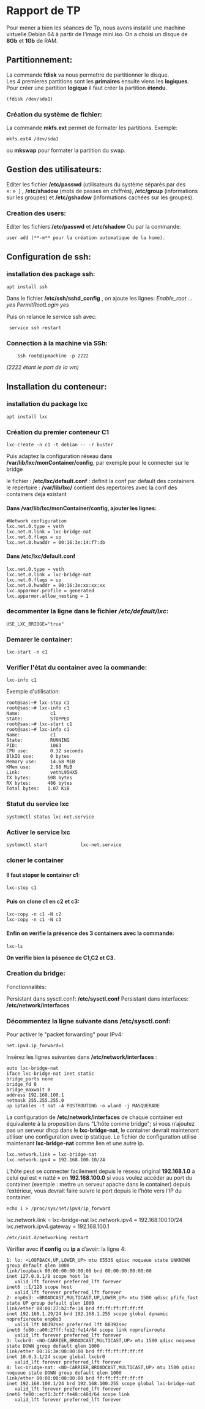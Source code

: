 # Rapport de TP

Pour mener a bien les séances de Tp, nous avons installé une machine virtuelle Debian 64 à partir de l'image mini.iso.
On a choisi un disque de **8Gb** et **1Gb** de RAM.

## Partitionnement:
La commande  **fdisk**   va nous permettre de partitionner le disque.     
Les 4 premieres partitions sont les  **primaires** ensuite viens les **logiques**.          Pour créer une partition **logique** il faut créer la partition **étendu**.
    
    (fdisk /dev/sda1)

### Création du système de fichier:
La commande **mkfs.ext** permet de formater les partitions.
Exemple: 

    mkfs.ext4 /dev/sda1 
ou **mkswap** pour formater la partition du swap.


## Gestion des utilisateurs:
Editer les fichier **/etc/passwd** (utilisateurs du système séparés par des «: »  ) , **/etc/shadow** (mots de passes en chiffrés), **/etc/group** (informations sur les groupes) et **/etc/gshadow** (informations cachées sur les groupes).

### Creation des users:       
Editer les fichiers **/etc/passwd** et **/etc/shadow**
Ou par la commande:

    user add (**-m** pour la création automatique de la home).

## Configuration de ssh:
### installation des package ssh:

    apt install ssh

Dans le fichier **/etc/ssh/sshd_config** , on ajoute les lignes:
*Enable_root ... yes
PermitRootLogin yes*

Puis on relance le service ssh avec:
    
     service ssh restart

### Connection à la machine via SSh:

        Ssh root@ipmachine -p 2222
*(2222 étant le port de la vm)*

## Installation du conteneur:
 ### installation du package lxc
    apt install lxc
### Création du premier conteneur C1
    lxc-create -n c1 -t debian -- -r buster

Puis adaptez la configuration réseau dans **/var/lib/lxc/monContainer/config**,
par exemple pour le connecter sur le bridge

le fichier : **/etc/lxc/default.conf** : definit la conf par default des containers
le repertoire : **/var/lib/lxc/** contient des repertoires avec la conf des containers deja existant

#### Dans **/var/lib/lxc/monContainer/config**, ajouter les lignes:

    #Network configuration
    lxc.net.0.type = veth   
    lxc.net.0.link = lxc-bridge-nat
    lxc.net.0.flags = up
    lxc.net.0.hwaddr = 00:16:3e:14:f7:db

#### Dans **/etc/lxc/default.conf**
    lxc.net.0.type = veth
    lxc.net.0.link = lxc-bridge-nat
    lxc.net.0.flags = up
    lxc.net.0.hwaddr = 00:16:3e:xx:xx:xx
    lxc.apparmor.profile = generated
    lxc.apparmor.allow_nesting = 1
### decommenter la ligne dans le fichier */etc/default/lxc*:
    USE_LXC_BRIDGE="true"

### Demarer le container:
    lxc-start -n c1

### Verifier l'état du container avec la commande:
    lxc-info c1

Exemple d'utilisation:

    root@sas:~# lxc-stop c1
    root@sas:~# lxc-info c1
    Name:           c1
    State:          STOPPED
    root@sas:~# lxc-start c1
    root@sas:~# lxc-info c1
    Name:           c1
    State:          RUNNING
    PID:            1063
    CPU use:        0.32 seconds
    BlkIO use:      0 bytes
    Memory use:     14.68 MiB
    KMem use:       2.98 MiB
    Link:           vethL95HX5
    TX bytes:      608 bytes
    RX bytes:      486 bytes
    Total bytes:   1.07 KiB


### Statut du service lxc
    systemctl status lxc-net.service

### Activer le service lxc
    systemctl start            lxc-net.service

### cloner le container

#### Il faut stoper le container c1:

    lxc-stop c1

#### Puis on clone c1 en c2 et c3:
    lxc-copy -n c1 -N c2
    lxc-copy -n c1 -N c3

#### Enfin on verifie la présence des 3 containers avec la commande:
    lxc-ls
**On verifie bien la pésence de C1,C2 et C3.**




### Creation du bridge:
Fonctionnalités:

Persistant dans sysctl.conf: **/etc/sysctl.conf** 
Persistant dans interfaces: **/etc/network/interfaces**
### Décommentez la ligne suivante dans **/etc/sysctl.conf**:
Pour activer le "packet forwarding" pour IPv4:

    net.ipv4.ip_forward=1
Insérez les lignes suivantes dans **/etc/network/interfaces** :

    auto lxc-bridge-nat
    iface lxc-bridge-nat inet static
    bridge_ports none
    bridge_fd 0
    bridge_maxwait 0
    address 192.168.100.1
    netmask 255.255.255.0
    up iptables -t nat -A POSTROUTING -o wlan0 -j MASQUERADE

La configuration de **/etc/network/interfaces** de chaque container est équivalente à la proposition dans "L’hôte comme bridge"; si vous n’ajoutez pas un serveur dhcp dans le **lxc-bridge-nat**, le container devrait maintenant utiliser une configuration avec ip statique. 
Le fichier de configuration utilise maintenant **lxc-bridge-nat** comme lien et une autre ip.

    lxc.network.link = lxc-bridge-nat
    lxc.network.ipv4 = 192.168.100.10/24

L’hôte peut se connecter facilement depuis le réseau original **192.168.1.0** à celui qui est « natté » en **192.168.100.0**
si vous voulez accéder au port du container (exemple : mettre un serveur apache dans le container) depuis l’extérieur, vous devrait faire suivre le port depuis le l’hôte vers l’IP du container.

    echo 1 > /proc/sys/net/ipv4/ip_forward


lxc.network.link = lxc-bridge-nat
lxc.network.ipv4 = 192.168.100.10/24
lxc.network.ipv4.gateway = 192.168.100.1


    /etc/init.d/networking restart

Vérifier avec **if config** ou **ip a** d’avoir: la ligne 4:

    1: lo: <LOOPBACK,UP,LOWER_UP> mtu 65536 qdisc noqueue state UNKNOWN group default qlen 1000
    link/loopback 00:00:00:00:00:00 brd 00:00:00:00:00:00
    inet 127.0.0.1/8 scope host lo
       valid_lft forever preferred_lft forever
    inet6 ::1/128 scope host 
       valid_lft forever preferred_lft forever
    2: enp0s3: <BROADCAST,MULTICAST,UP,LOWER_UP> mtu 1500 qdisc pfifo_fast state UP group default qlen 1000
    link/ether 08:00:27:b2:fe:14 brd ff:ff:ff:ff:ff:ff
    inet 192.168.1.29/24 brd 192.168.1.255 scope global dynamic noprefixroute enp0s3
       valid_lft 80392sec preferred_lft 80392sec
    inet6 fe80::a00:27ff:feb2:fe14/64 scope link noprefixroute 
       valid_lft forever preferred_lft forever
    3: lxcbr0: <NO-CARRIER,BROADCAST,MULTICAST,UP> mtu 1500 qdisc noqueue state DOWN group default qlen 1000
    link/ether 00:16:3e:00:00:00 brd ff:ff:ff:ff:ff:ff
    inet 10.0.3.1/24 scope global lxcbr0
       valid_lft forever preferred_lft forever
    4: lxc-bridge-nat: <NO-CARRIER,BROADCAST,MULTICAST,UP> mtu 1500 qdisc noqueue state DOWN group default qlen 1000
    link/ether 00:00:00:00:00:00 brd ff:ff:ff:ff:ff:ff
    inet 192.168.100.1/24 brd 192.168.100.255 scope global lxc-bridge-nat
       valid_lft forever preferred_lft forever
    inet6 fe80::ecf1:3cff:fe48:c48d/64 scope link 
       valid_lft forever preferred_lft forever
